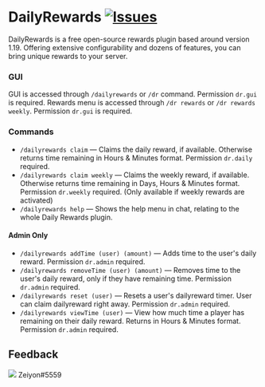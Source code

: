 # DailyRewards [![Issues][issues-shield]][issues-url]

DailyRewards is a free open-source rewards plugin based around version 1.19.
Offering extensive configurability and dozens of features, you can bring unique rewards to your server.

### GUI
GUI is accessed through `/dailyrewards` or `/dr` command. Permission `dr.gui` is required. 
Rewards menu is accessed through `/dr rewards` or `/dr rewards weekly`. Permission `dr.gui` is required.

### Commands
- `/dailyrewards claim` — Claims the daily reward, if available. Otherwise returns time remaining in Hours & Minutes format. Permission `dr.daily` required.
- `/dailyrewards claim weekly` — Claims the weekly reward, if available. Otherwise returns time remaining in Days, Hours & Minutes format. Permission `dr.weekly` required. (Only available if weekly rewards are activated)
- `/dailyrewards help` — Shows the help menu in chat, relating to the whole Daily Rewards plugin. 
#### Admin Only
- `/dailyrewards addTime (user) (amount)` — Adds time to the user's daily reward. Permission `dr.admin` required.
- `/dailyrewards removeTime (user) (amount)` — Removes time to the user's daily reward, only if they have remaining time. Permission `dr.admin` required.
- `/dailyrewards reset (user)` — Resets a user's dailyreward timer. User can claim dailyreward right away. Permission `dr.admin` required.
- `/dailyrewards viewTime (user)` — View how much time a player has remaining on their daily reward. Returns in Hours & Minutes format. Permission `dr.admin` required.

## Feedback
<img src="https://user-images.githubusercontent.com/43143315/164715837-cd7b8fbd-0962-48c9-afca-acec792f39fe.png"/> Zeiyon#5559

[issues-shield]: https://img.shields.io/github/issues/Crazy-Crew/CrazyCrates.svg?style=flat&logo=appveyor
[issues-url]: https://github.com/Zeiyon/dailyrewards/issues
